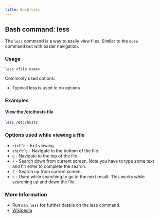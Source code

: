 ```yaml
---
title: Bash Less
---
```

 ## Bash command: less
 The `less` command is a way to easily view files. Similar to the `more` command but with easier navigation.
 
 ### Usage
 ```
 less <file name>
 ```
 
 Commonly used options:
 * Typicall less is used to no options
 
 ### Examples
 #### View the /etc/hosts file
 ```bash
 less /etc/hosts
 ```
 
 ### Options used while viewing a file
 * `ctrl^c` - Exit viewing.
 * `shift^g` - Navigate to the bottom of the file.
 * `g` - Navigate to the top of the file.
 * `/` - Search down from current screen. Note you have to type some text and hit enter to complete the search.
 * `?` - Search up from current screen.
 * `n` - Used while searching to go to the next result. This works while searching up and down the file.
 
 ### More Information
 * Run `man less` for further details on the less command.
 * [Wikipedia](https://en.wikipedia.org/wiki/Less_(Unix))

